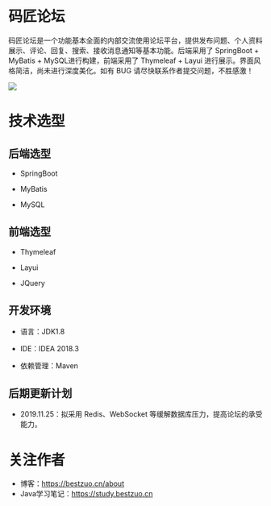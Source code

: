 # 码匠论坛

码匠论坛是一个功能基本全面的内部交流使用论坛平台，提供发布问题、个人资料展示、评论、回复、搜索、接收消息通知等基本功能。后端采用了 SpringBoot + MyBatis + MySQL进行构建，前端采用了 Thymeleaf + Layui 进行展示。界面风格简洁，尚未进行深度美化。如有 BUG 请尽快联系作者提交问题，不胜感激！

![](https://bestzuo.cn/images/forum/forum.jpg)


# 技术选型

## 后端选型

- SpringBoot

- MyBatis

- MySQL

## 前端选型

- Thymeleaf

- Layui

- JQuery

## 开发环境

- 语言：JDK1.8

- IDE：IDEA 2018.3

- 依赖管理：Maven

## 后期更新计划

- 2019.11.25：拟采用 Redis、WebSocket 等缓解数据库压力，提高论坛的承受能力。

# 关注作者

- 博客：https://bestzuo.cn/about
- Java学习笔记：https://study.bestzuo.cn
